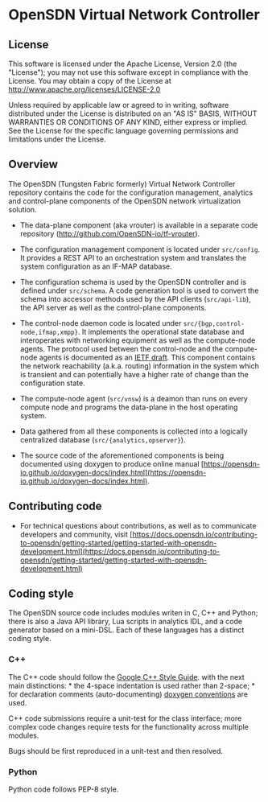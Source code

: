 # OpenSDN Virtual Network Controller

## License

This software is licensed under the Apache License, Version 2.0 (the "License");
you may not use this software except in compliance with the License.
You may obtain a copy of the License at http://www.apache.org/licenses/LICENSE-2.0

Unless required by applicable law or agreed to in writing, software
distributed under the License is distributed on an "AS IS" BASIS,
WITHOUT WARRANTIES OR CONDITIONS OF ANY KIND, either express or implied.
See the License for the specific language governing permissions and
limitations under the License.

## Overview

The OpenSDN (Tungsten Fabric formerly) Virtual Network Controller repository contains the code for the configuration management, analytics and control-plane components of the OpenSDN network virtualization solution.

* The data-plane component (aka vrouter) is available in a separate code repository (http://github.com/OpenSDN-io/tf-vrouter).

* The configuration management component is located under `src/config`. It provides a REST API to an orchestration system and translates the system configuration as an IF-MAP database.
 
* The configuration schema is used by the OpenSDN controller and is defined under `src/schema`. A code generation tool is used to convert the schema into accessor methods used by the API clients (`src/api-lib`), the API server as well as the control-plane components.

* The control-node daemon code is located under `src/{bgp,control-node,ifmap,xmpp}`. It implements the operational state database and interoperates with networking equipment as well as the compute-node agents. The protocol used between the control-node and the compute-node agents is documented as an [IETF draft](http://tools.ietf.org/html/draft-ietf-l3vpn-end-system-01). This component contains the network reachability (a.k.a. routing) information in the system which is transient and can potentially have a higher rate of change than the configuration state.

* The compute-node agent (`src/vnsw`) is a deamon than runs on every
  compute node and programs the data-plane in the host operating system.

* Data gathered from all these components is collected into a logically centralized database (`src/{analytics,opserver}`).

* The source code of the aforementioned components is being documented using doxygen to produce online manual [https://opensdn-io.github.io/doxygen-docs/index.html](https://opensdn-io.github.io/doxygen-docs/index.html).

## Contributing code

* For technical questions about contributions, as well as to communicate developers and community, visit [https://docs.opensdn.io/contributing-to-opensdn/getting-started/getting-started-with-opensdn-development.html](https://docs.opensdn.io/contributing-to-opensdn/getting-started/getting-started-with-opensdn-development.html)

## Coding style

The OpenSDN source code includes modules writen in C, C++ and Python; there
is also a Java API library, Lua scripts in analytics IDL, and a code generator
based on a mini-DSL. Each of these languages has a distinct coding style.

### C++

The C++ code should follow the [Google C++ Style Guide](http://https://google.github.io/styleguide/cppguide.html).
with the next main distinctions:
    * the 4-space indentation is used rather than 2-space;
    * for declaration comments (auto-documenting)
     [doxygen conventions](https://www.doxygen.nl/manual/docblocks.html)
     are used.

C++ code submissions require a unit-test for the class
interface; more complex code changes require tests for the
functionality across multiple modules.

Bugs should be first reproduced in a unit-test and then resolved.

### Python

Python code follows PEP-8 style.